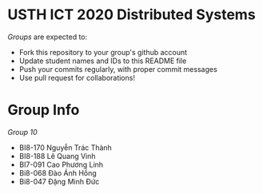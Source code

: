 USTH ICT 2020 Distributed Systems
=====================================

*Groups* are expected to:

* Fork this repository to your group's github account
* Update student names and IDs to this README file
* Push your commits regularly, with proper commit messages
* Use pull request for collaborations!

Group Info
=======================
*Group 10*
* BI8-170	Nguyễn Trác Thành 
* BI8-188	Lê Quang Vinh
* BI7-091	Cao Phương Linh
* Bi8-068	Đào Ánh Hồng
* Bi8-047	Đặng Minh Đức

